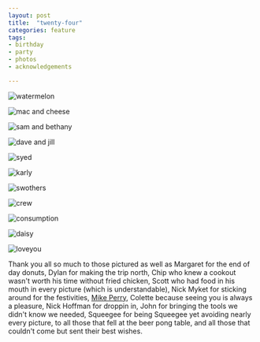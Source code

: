 ```yaml
---
layout: post
title:  "twenty-four"
categories: feature
tags: 
- birthday
- party
- photos
- acknowledgements

---
```


![watermelon][1]

![mac and cheese][2]

![sam and bethany][3]

![dave and jill][5]

![syed][6]

![karly][7]

![swothers][8]

![crew][9]

![consumption][10]

![daisy][11]

![loveyou][12]

Thank you all so much to those pictured as well as Margaret for the end of day donuts, Dylan for making the trip north, Chip who knew a cookout wasn't worth his time without fried chicken, Scott who had food in his mouth in every picture (which is understandable), Nick Myket for sticking around for the festivities, [Mike Perry](http://stevenja.co/bs/images/20130915-terry.gif), Colette because seeing you is always a pleasure, Nick Hoffman for droppin in, John for bringing the tools we didn't know we needed, Squeegee for being Squeegee yet avoiding nearly every picture, to all those that fell at the beer pong table, and all those that couldn't come but sent their best wishes.


[1]: http://stevenja.co/bs/images/large/20130915-melon.jpg "no seeds"
[2]: http://stevenja.co/bs/images/large/20130915-macandcheese.jpg "cheesin'"
[3]: http://stevenja.co/bs/images/large/20130915-samanthany.jpg "<3"
[5]: http://stevenja.co/bs/images/large/20130915-davejill.jpg "I agree dave!"
[6]: http://stevenja.co/bs/images/large/20130915-syed.gif "majestic"
[7]: http://stevenja.co/bs/images/large/20130915-karly.jpg "so mysterious"
[8]: http://stevenja.co/bs/images/large/20130915-swothers.gif "wait for it"
[9]: http://stevenja.co/bs/images/large/20130915-crew.jpg "manny scared"
[10]: http://stevenja.co/bs/images/large/20130915-consumption.gif "slow down tj"
[11]: http://stevenja.co/bs/images/large/20130915-daisy.jpg "hey daisy"
[12]: http://stevenja.co/bs/images/large/20130915-loveyou.gif "love you all like these baby pickles.  oops."